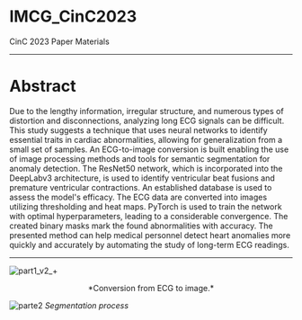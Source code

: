 # IMCG_CinC2023
CinC 2023 Paper Materials
___
# Abstract
Due to the lengthy information, irregular structure, and numerous types of distortion and disconnections, analyzing long ECG signals can be difficult. This study suggests a technique that uses neural networks to identify essential traits in cardiac abnormalities, allowing for generalization from a small set of samples. An ECG-to-image conversion is built enabling the use of image processing methods and tools for semantic segmentation for anomaly detection. The ResNet50 network, which is incorporated into the DeepLabv3 architecture, is used to identify ventricular beat fusions and premature ventricular contractions. An established database is used to assess the model's efficacy. The ECG data are converted into images utilizing thresholding and heat maps. PyTorch is used to train the network with optimal hyperparameters, leading to a considerable convergence. The created binary masks mark the found abnormalities with accuracy. The presented method can help medical personnel detect heart anomalies more quickly and accurately by automating the study of long-term ECG readings.
___
![part1_v2_+](https://github.com/hgomezmoreno/IMCG_CinC2023/assets/122869610/e218fbe0-2f9b-44a6-8521-007f5840c88b)
<p style="text-align: center;">*Conversion from ECG to image.*</p>

![parte2](https://github.com/hgomezmoreno/IMCG_CinC2023/assets/122869610/32a9c112-569c-463b-a8d2-2fa4042bbe6d)
*Segmentation process*
